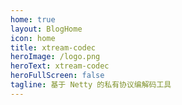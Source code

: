 ```yaml
---
home: true
layout: BlogHome
icon: home
title: xtream-codec
heroImage: /logo.png
heroText: xtream-codec
heroFullScreen: false
tagline: 基于 Netty 的私有协议编解码工具
---
```

